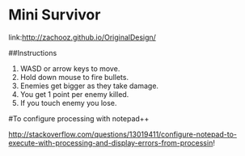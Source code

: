 Mini Survivor
==================

link:http://zachooz.github.io/OriginalDesign/


##Instructions

1. WASD or arrow keys to move.
2. Hold down mouse to fire bullets.
3. Enemies get bigger as they take damage.
4. You get 1 point per enemy killed.
5. If you touch enemy you lose.

#To configure processing with notepad++

http://stackoverflow.com/questions/13019411/configure-notepad-to-execute-with-processing-and-display-errors-from-processin!

